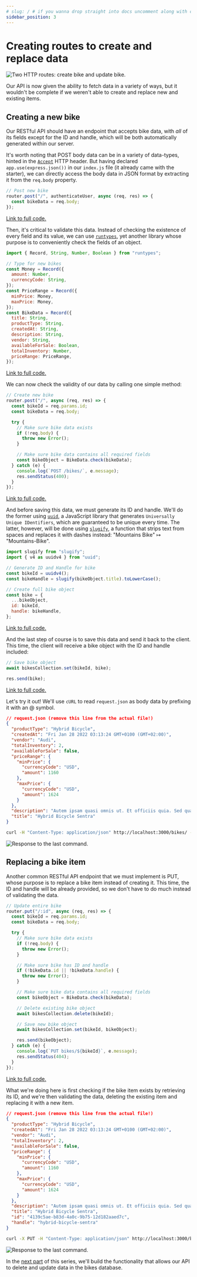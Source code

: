 ```yaml
---
# slug: / # if you wanna drop straight into docs uncomment along with config change
sidebar_position: 3
---
```


# Creating routes to create and replace data

![Two HTTP routes: create bike and update bike.](../../../static/img/tutorial/rest-api/POST__PUT_Routes.png)

Our API is now given the ability to fetch data in a variety of ways, but it wouldn't be complete if we weren't able to create and replace new and existing items.

## Creating a new bike

Our RESTful API should have an endpoint that accepts bike data, with *all* of its fields except for the ID and handle, which will be both automatically generated within our server.

It's worth noting that POST body data can be in a variety of data-types, hinted in the [`Accept`](https://developer.mozilla.org/en-US/docs/Web/HTTP/Headers/Accept) HTTP header. But having declared `app.use(express.json())` in our `index.js` file (it already came with the starter), we can directly access the body data in JSON format by extracting it from the `req.body` property.

```javascript
// Post new bike
router.post("/", authenticateUser, async (req, res) => {
  const bikeData = req.body;
});
```

[Link to full code.](https://github.com/eludadev/bikes-api/blob/main/router.js)

Then, it's critical to validate this data. Instead of checking the existence of every field and its value, we can use [`runtypes`](https://www.npmjs.com/package/runtypes),  yet another library whose purpose is to conveniently check the fields of an object.

```javascript
import { Record, String, Number, Boolean } from "runtypes";

// Type for new bikes
const Money = Record({
  amount: Number,
  currencyCode: String,
});
const PriceRange = Record({
  minPrice: Money,
  maxPrice: Money,
});
const BikeData = Record({
  title: String,
  productType: String,
  createdAt: String,
  description: String,
  vendor: String,
  availableForSale: Boolean,
  totalInventory: Number,
  priceRange: PriceRange,
});
```

[Link to full code.](https://github.com/eludadev/bikes-api/blob/main/router.js)

We can now check the validity of our data by calling one simple method:

```javascript
// Create new bike
router.post("/", async (req, res) => {
  const bikeId = req.params.id;
  const bikeData = req.body;

  try {
    // Make sure bike data exists
    if (!req.body) {
      throw new Error();
    }

    // Make sure bike data contains all required fields
    const bikeObject = BikeData.check(bikeData);
  } catch (e) {
    console.log(`POST /bikes/`, e.message);
    res.sendStatus(400);
  }
});
```

[Link to full code.](https://github.com/eludadev/bikes-api/blob/main/router.js)

And before saving this data, we must generate its ID and handle. We'll do the former using [`uuid`](https://www.npmjs.com/package/uuid), a JavaScript library that generates `Universally Unique IDentifiers`, which are guaranteed to be unique every time. The latter, however, will be done using [`slugify`](https://www.npmjs.com/package/slugify), a function that strips text from spaces and replaces it with dashes instead: "Mountains Bike" ↦ "Mountains-Bike".





```javascript
import slugify from "slugify";
import { v4 as uuidv4 } from "uuid";

// Generate ID and Handle for bike
const bikeId = uuidv4();
const bikeHandle = slugify(bikeObject.title).toLowerCase();

// Create full bike object
const bike = {
  ...bikeObject,
  id: bikeId,
  handle: bikeHandle,
};
```

[Link to full code.](https://github.com/eludadev/bikes-api/blob/main/router.js)

And the last step of course is to save this data and send it back to the client. This time, the client will receive a bike object with the ID and handle included:

```javascript
// Save bike object
await bikesCollection.set(bikeId, bike);

res.send(bike);
```

[Link to full code.](https://github.com/eludadev/bikes-api/blob/main/router.js)

Let's try it out! We'll use `cURL` to read `request.json` as body data by prefixing it with an @ symbol.

```json
// request.json (remove this line from the actual file!)
{
  "productType": "Hybrid Bicycle",
  "createdAt": "Fri Jan 28 2022 03:13:24 GMT+0100 (GMT+02:00)",
  "vendor": "Audi",
  "totalInventory": 2,
  "availableForSale": false,
  "priceRange": {
    "minPrice": {
      "currencyCode": "USD",
      "amount": 1160
    },
    "maxPrice": {
      "currencyCode": "USD",
      "amount": 1624
    }
  },
  "description": "Autem ipsam quasi omnis ut. Et officiis quia. Sed quaerat pariatur nihil nobis est quos earum quidem.",
  "title": "Hybrid Bicycle Sentra"
}
```

```bash
curl -H "Content-Type: application/json" http://localhost:3000/bikes/ -d @request.json | jq .
```
![Response to the last command.](../../../static/img/tutorial/rest-api/http-post.svg)

## Replacing a bike item

Another common RESTful API endpoint that we must implement is PUT, whose purpose is to replace a bike item instead of creating it. This time, the ID and handle will be already provided, so we don't have to do much instead of validating the data.

```javascript
// Update entire bike
router.put("/:id", async (req, res) => {
  const bikeId = req.params.id;
  const bikeData = req.body;

  try {
    // Make sure bike data exists
    if (!req.body) {
      throw new Error();
    }

    // Make sure bike has ID and handle
    if (!bikeData.id || !bikeData.handle) {
      throw new Error();
    }

    // Make sure bike data contains all required fields
    const bikeObject = BikeData.check(bikeData);

    // Delete existing bike object
    await bikesCollection.delete(bikeId);

    // Save new bike object
    await bikesCollection.set(bikeId, bikeObject);

    res.send(bikeObject);
  } catch (e) {
    console.log(`PUT bikes/${bikeId}`, e.message);
    res.sendStatus(404);
  }
});
```

[Link to full code.](https://github.com/eludadev/bikes-api/blob/main/router.js)

What we're doing here is first checking if the bike item exists by retrieving its ID, and we're then validating the data, deleting the existing item and replacing it with a new item.

```json
// request.json (remove this line from the actual file!)
{
  "productType": "Hybrid Bicycle",
  "createdAt": "Fri Jan 28 2022 03:13:24 GMT+0100 (GMT+02:00)",
  "vendor": "Audi",
  "totalInventory": 2,
  "availableForSale": false,
  "priceRange": {
    "minPrice": {
      "currencyCode": "USD",
      "amount": 1160
    },
    "maxPrice": {
      "currencyCode": "USD",
      "amount": 1624
    }
  },
  "description": "Autem ipsam quasi omnis ut. Et officiis quia. Sed quaerat pariatur nihil nobis est quos earum quidem.",
  "title": "Hybrid Bicycle Sentra",
  "id": "4139c5ae-b83d-4a0c-9b75-12d182aaed7c",
  "handle": "hybrid-bicycle-sentra"
}
```

```bash
curl -X PUT -H "Content-Type: application/json" http://localhost:3000/bikes/<ID> -d @request.json | jq . # replace <ID> with an ID from the response to /all
```
![Response to the last command.](../../../static/img/tutorial/rest-api/http-put.svg)

In the [next part](./part-4) of this series, we'll build the functionality that allows our API to delete and update data in the bikes database.